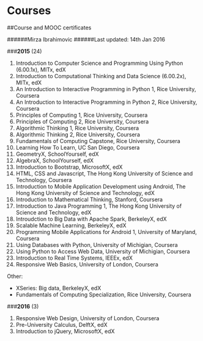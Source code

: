 # Courses
##Course and MOOC certificates

######Mirza Ibrahimovic
######Last updated: 14th Jan 2016

###**2015** (24)

1. Introduction to Computer Science and Programming Using Python (6.00.1x), MITx, edX
2. Introduction to Computational Thinking and Data Science (6.00.2x), MITx, edX
3. An Introduction to Interactive Programming in Python 1, Rice University, Coursera
4. An Introduction to Interactive Programming in Python 2, Rice University, Coursera
5. Principles of Computing 1, Rice University, Coursera
6. Principles of Computing 2, Rice University, Coursera
7. Algorithmic Thinking 1, Rice University, Coursera
8. Algorithmic Thinking 2, Rice University, Coursera
9. Fundamentals of Computing Capstone, Rice University, Coursera
10. Learning How To Learn, UC San Diego, Coursera
11. GeometryX, SchoolYourself, edX
12. AlgebraX, SchoolYourself, edX
13. Introduction to Bootstrap, MicrosoftX, edX
14. HTML, CSS and Javascript, The Hong Kong University of Science and Technology, Coursera
15. Introduction to Mobile Application Development using Android, The Hong Kong University of Science and Technology, edX
16. Introduction to Mathematical Thinking, Stanford, Coursera
17. Introduction to Java Programming 1, The Hong Kong University of Science and Technology, edX
18. Introudction to Big Data with Apache Spark, BerkeleyX, edX
19. Scalable Machine Learning, BerkeleyX, edX
20. Programming Mobile Applications for Android 1, University of Maryland, Coursera
21. Using Databases with Python, University of Michigian, Coursera
22. Using Python to Access Web Data, University of Michigian, Coursera
23. Introduction to Real Time Systems, IEEEx, edX
24. Responsive Web Basics, University of London, Coursera

Other:
* XSeries: Big data, BerkeleyX, edX
* Fundamentals of Computing Specialization, Rice University, Coursera

###**2016** (3)

1. Responsive Web Design, University of London, Coursera
2. Pre-University Calculus, DelftX, edX
3. Introduction to jQuery, MicrosoftX, edX

